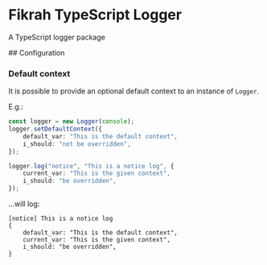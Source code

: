 Fikrah TypeScript Logger
=====================

A TypeScript logger package

## Configuration

### Default context

It is possible to provide an optional default context to an instance of `Logger`.

E.g.:

```typescript
const logger = new Logger(console);
logger.setDefaultContext({
    default_var: "This is the default context",
    i_should: "not be overridden",
});

logger.log("notice", "This is a notice log", {
    current_var: "This is the given context",
    i_should: "be overridden",
});
```

...will log:

```
[notice] This is a notice log
{
    default_var: "This is the default context",
    current_var: "This is the given context",
    i_should: "be overridden",
}
```
